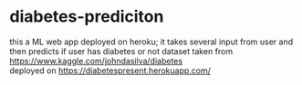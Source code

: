 # diabetes-prediciton
this a ML web app deployed on heroku; it takes several input from user and then predicts if user has diabetes or not
dataset taken from https://www.kaggle.com/johndasilva/diabetes
<br> deployed on https://diabetespresent.herokuapp.com/
